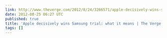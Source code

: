 ```yaml
---
link: http://www.theverge.com/2012/8/24/3266571/apple-decisively-wins-samsung-trial-what-it-means
date: 2012-08-25 06:27 UTC
published: true
title: 'Apple decisively wins Samsung trial: what it means | The Verge'
tags: []
---
```



